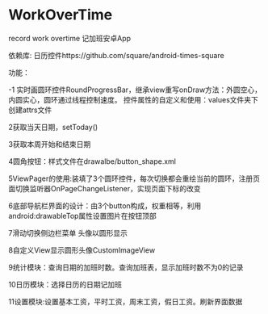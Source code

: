 # WorkOverTime
record work overtime 记加班安卓App

依赖库:
日历控件https://github.com/square/android-times-square

功能：

-1 实时画圆环控件RoundProgressBar，继承view重写onDraw方法：外圆空心，内圆实心，圆环通过线程控制速度。
控件属性的自定义和使用：values文件夹下创建attrs文件

2获取当天日期，setToday()

3获取本周开始和结束日期

4圆角按钮：样式文件在drawalbe/button_shape.xml

5ViewPager的使用:装填了3个圆环控件，每次切换都会重绘当前的圆环，注册页面切换监听器OnPageChangeListener，实现页面下标的改变

6底部导航栏界面的设计：由3个button构成，权重相等，利用android:drawableTop属性设置图片在按钮顶部

7滑动切换侧边栏菜单
头像以圆形显示

8自定义View显示圆形头像CustomImageView

9统计模块：查询日期的加班时数。查询加班表，显示加班时数不为0的记录

10日历模块：选择日历的日期记加班

11设置模块:设置基本工资，平时工资，周末工资，假日工资。刷新界面数据

